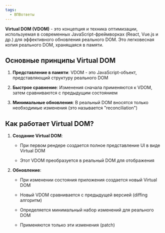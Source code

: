 ```yaml
---
tags:
  - ВПВответы
---
```

**Virtual DOM (VDOM)** - это концепция и техника оптимизации, используемая в современных JavaScript-фреймворках (React, Vue.js и др.) для эффективного обновления реального DOM. Это легковесная копия реального DOM, хранящаяся в памяти.

## Основные принципы Virtual DOM

1. **Представление в памяти**: VDOM - это JavaScript-объект, представляющий структуру реального DOM
    
2. **Быстрое сравнение**: Изменения сначала применяются к VDOM, затем сравниваются с предыдущим состоянием
    
3. **Минимальные обновления**: В реальный DOM вносятся только необходимые изменения (это называется "reconciliation")
   
## Как работает Virtual DOM?

1. **Создание Virtual DOM**:
    
    - При первом рендере создается полное представление UI в виде Virtual DOM
        
    - Этот VDOM преобразуется в реальный DOM для отображения
        
2. **Обновление**:
    
    - При изменении состояния приложения создается новый Virtual DOM
        
    - Новый VDOM сравнивается с предыдущей версией (diffing алгоритм)
        
    - Определяется минимальный набор изменений для реального DOM
        
    - Применяются только эти изменения (patch)